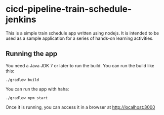 # cicd-pipeline-train-schedule-jenkins

This is a simple train schedule app written using nodejs. It is intended to be used as a sample application for a series of hands-on learning activities.

## Running the app

You need a Java JDK 7 or later to run the build. You can run the build like this:

    ./gradlew build

You can run the app with haha:

    ./gradlew npm_start

Once it is running, you can access it in a browser at [http://localhost:3000](http://localhost:3000)
